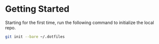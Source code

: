 # Getting Started

Starting for the first time, run the following command to initialize the local repo.

```bash
git init --bare ~/.dotfiles
```

